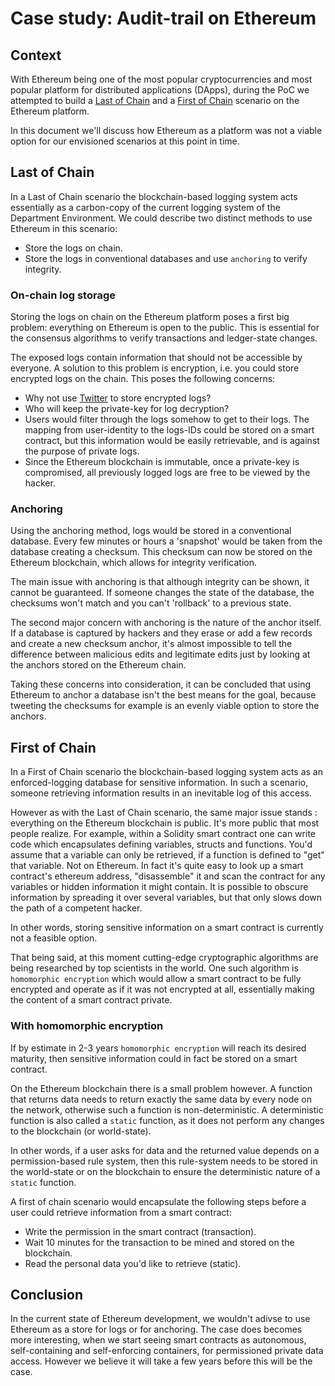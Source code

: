 # Case study: Audit-trail on Ethereum

## Context
With Ethereum being one of the most popular cryptocurrencies and most popular platform for distributed applications (DApps), during the PoC we attempted to build a [Last of Chain](./README.md#last-of-chain) and a  [First of Chain](./README.md#first-of-chain) scenario on the Ethereum platform.

In this document we'll discuss how Ethereum as a platform was not a viable option for our envisioned scenarios at this point in time.

## Last of Chain

In a Last of Chain scenario the blockchain-based logging system acts essentially as a carbon-copy of the current logging system of the Department Environment. We could describe two distinct methods to use Ethereum in this scenario:
- Store the logs on chain.
- Store the logs in conventional databases and use `anchoring` to verify integrity.

### On-chain log storage

Storing the logs on chain on the Ethereum platform poses a first big problem: everything on Ethereum is open to the public. This is essential for the consensus algorithms to verify transactions and ledger-state changes.

The exposed logs contain information that should not be accessible by everyone. A solution to this problem is encryption, i.e. you could store encrypted logs on the chain. This poses the following concerns:
- Why not use [Twitter](twitter.com) to store encrypted logs?
- Who will keep the private-key for log decryption?
- Users would filter through the logs somehow to get to their logs. The mapping from user-identity to the logs-IDs could be stored on a smart contract, but this information would be easily retrievable, and is against the purpose of private logs.
- Since the Ethereum blockchain is immutable, once a private-key is compromised, all previously logged logs are free to be viewed by the hacker.

### Anchoring

Using the anchoring method, logs would be stored in a conventional database. Every few minutes or hours a 'snapshot' would be taken from the database creating a checksum. This checksum can now be stored on the Ethereum blockchain, which allows for integrity verification.

The main issue with anchoring is that although integrity can be shown, it cannot be guaranteed. If someone changes the state of the database, the checksums won't match and you can't 'rollback' to a previous state.

The second major concern with anchoring is the nature of the anchor itself. If a database is captured by hackers and they erase or add a few records and create a new checksum anchor, it's almost impossible to tell the difference between malicious edits and legitimate edits just by looking at the anchors stored on the Ethereum chain.

Taking these concerns into consideration, it can be concluded that using Ethereum to anchor a database isn't the best means for the goal, because tweeting the checksums for example is an evenly viable option to store the anchors.

## First of Chain

In a First of Chain scenario the blockchain-based logging system acts as an enforced-logging database for sensitive information. In such a scenario, someone retrieving information results in an inevitable log of this access.

However as with the Last of Chain scenario, the same major issue stands : everything on the Ethereum blockchain is public. It's more public that most people realize. For example, within a Solidity smart contract one can write code which encapsulates defining variables, structs and functions. You'd assume that a variable can only be retrieved, if a function is defined to "get" that variable. Not on Ethereum. In fact it's quite easy to look up a smart contract's ethereum address, "disassemble" it and scan the contract for any variables or hidden information it might contain. It is possible to obscure information by spreading it over several variables, but that only slows down the path of a competent hacker. 

In other words, storing sensitive information on a smart contract is currently not a feasible option. 

That being said, at this moment cutting-edge cryptographic algorithms are being researched by top scientists in the world. One such algorithm is `homomorphic encryption` which would allow a smart contract to be fully encrypted and operate as if it was not encrypted at all, essentially making the content of a smart contract private.

### With homomorphic encryption

If by estimate in 2-3 years `homomorphic encryption` will reach its desired maturity, then sensitive information could in fact be stored on a smart contract.

On the Ethereum blockchain there is a small problem however. A function that returns data needs to return exactly the same data by every node on the network, otherwise such a function is non-deterministic. A deterministic function is also called a `static` function, as it does not perform any changes to the blockchain (or world-state). 

In other words, if a user asks for data and the returned value depends on a permission-based rule system, then this rule-system needs to be stored in the world-state or on the blockchain to ensure the deterministic nature of a `static` function.

A first of chain scenario would encapsulate the following steps before a user could retrieve information from a smart contract:
- Write the permission in the smart contract (transaction).
- Wait 10 minutes for the transaction to be mined and stored on the blockchain.
- Read the personal data you'd like to retrieve (static).

## Conclusion

In the current state of Ethereum development, we wouldn't adivse to use Ethereum as a store for logs or for anchoring. The case does becomes more interesting, when we start seeing smart contracts as autonomous, self-containing and self-enforcing containers, for permissioned private data access. However we believe it will take a few years before this will be the case.
